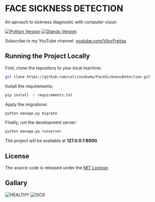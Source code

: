 # FACE SICKNESS DETECTION
An aproach to sickness diagnostic with computer vision

[![Python Version](https://img.shields.io/badge/python-3.7-brightgreen.svg)](https://python.org)
[![Django Version](https://img.shields.io/badge/django-2.1-brightgreen.svg)](https://djangoproject.com)



Subscribe to my YouTube channel: [youtube.com/VitorFreitas](https://www.youtube.com/VitorFreitas?sub_confirmation=1)

## Running the Project Locally

First, clone the repository to your local machine:

```bash
git clone https://github.com/collinsokumu/FaceSicknessDetection.git
```

Install the requirements:

```bash
pip install -r requirements.txt
```

Apply the migrations:

```bash
python manage.py migrate
```

Finally, run the development server:

```bash
python manage.py runserver
```

The project will be available at **127.0.0.1:8000**.


## License

The source code is released under the [MIT License](https://github.com/sibtc/django-upload-example/blob/master/LICENSE).
## Gallary
![HEALTHY](https://github.com/collinsokumu/FaceSicknessDetection/blob/master/healthy1.png)
![SICK](https://github.com/collinsokumu/FaceSicknessDetection/blob/master/sick.png)
